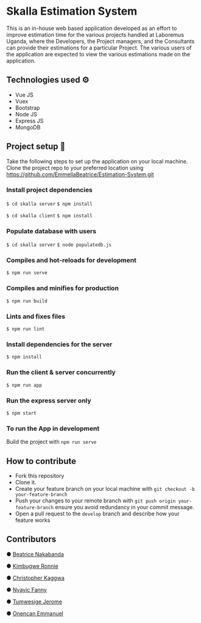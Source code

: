 # Skalla Estimation System

This is an in-house web based application developed as an effort to improve estimation time for the various projects handled at Laboremus Uganda, where the Developers, the Project managers, and the Consultants can provide their estimations for a particular Project. The various users of the application are expected to view the various estimations made on the application. 

## Technologies used :gear:
- Vue JS
- Vuex
- Bootstrap
- Node JS
- Express JS
- MongoDB

## Project setup :wrench:
Take the
following steps to set up the application on your local machine.
Clone the project repo to your preferred location using https://github.com/EmmellaBeatrice/Estimation-System.git

### Install project dependencies

```$ cd skalla server```
```$ npm install```

```$ cd skalla client```
```$ npm install```

### Populate database with users

```$ cd skalla server```
```$ node populatedb.js```

### Compiles and hot-reloads for development
```$ npm run serve```

### Compiles and minifies for production
```$ npm run build```

### Lints and fixes files
```$ npm run lint```

### Install dependencies for the server
```$ npm install```

### Run the client & server concurrently 
```$ npm run app```

### Run the express server only
```$ npm start```

### To run the App in development 
Build the project with ```npm run serve```

## How to contribute

* Fork this repository
* Clone it.
* Create your feature branch on your local machine with `git checkout
-b your-feature-branch`
* Push your changes to your remote branch with `git push origin your-
feature-branch` ensure you avoid redundancy in your commit message.
* Open a pull request to the `develop` branch and describe how your
feature works

## Contributors

●  [Beatrice Nakabanda](https://github.com/EmmellaBeatrice/) 

●  [Kimbugwe Ronnie](https://github.com/kimbugweronnie)

●  [Christopher Kaggwa](https://github.com/kaggwachristopher)

●  [Nyayic Fanny](https://github.com/nyayic)

●  [Tumwesige Jerome](https://github.com/Jerome361)

●  [Onencan Emmanuel](https://github.com/Emma-90844)




